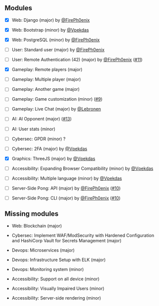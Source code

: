## Modules

- [x] Web: Django (major) by [@FirePh0enix]
- [x] Web: Bootstrap (minor) by [@Vpekdas]
- [x] Web: PostgreSQL (minor) by [@FirePh0enix]

- [ ] User: Standard user (major) by [@FirePh0enix]
- [ ] User: Remote Authentication (42) (major) by [@FirePh0enix] ([#11])

- [x] Gameplay: Remote players (major)
- [ ] Gameplay: Multiple player (major)
- [ ] Gameplay: Another game (major)
- [ ] Gameplay: Game customization (minor) ([#9])
- [ ] Gameplay: Live Chat (major) by [@Lebronen]

- [ ] AI: AI Opponent (major) ([#13])
- [ ] AI: User stats (minor)

- [ ] Cybersec: GPDR (minor) ?
- [ ] Cybersec: 2FA (major) by [@Vpekdas]

- [x] Graphics: ThreeJS (major) by [@Vpekdas]

- [ ] Accessibility: Expanding Browser Compatibility (minor) by [@Vpekdas]
- [ ] Accessibility: Multiple language (minor) by [@Vpekdas]

- [ ] Server-Side Pong: API (major) by [@FirePh0enix] ([#10])
- [ ] Server-Side Pong: CLI (major) by [@FirePh0enix] ([#10])

## Missing modules

- Web: Blockchain (major)

- Cybersec: Implement WAF/ModSecurity with Hardened Configuration and HashiCorp Vault for Secrets Management (major)

- Devops: Microservices (major)
- Devops: Infrastructure Setup with ELK (major)
- Devops: Monitoring system (minor)

- Accessibility: Support on all device (minor)
- Accessibility: Visually Impaired Users (minor)
- Accessibility: Server-side rendering (minor)

[@FirePh0enix]: https://github.com/FirePh0enix
[@Vpekdas]: https://github.com/Vpekdas
[@Lebronen]: https://github.com/Lebronen

[#9]: https://github.com/FirePh0enix/ft_transcendence/issues/9
[#10]: https://github.com/FirePh0enix/ft_transcendence/issues/10
[#11]: https://github.com/FirePh0enix/ft_transcendence/issues/11
[#12]: https://github.com/FirePh0enix/ft_transcendence/issues/12
[#13]: https://github.com/FirePh0enix/ft_transcendence/issues/13
